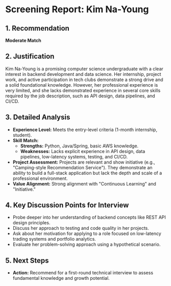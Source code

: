 # Screening Report: Kim Na-Young

## 1. Recommendation
**Moderate Match**

## 2. Justification
Kim Na-Young is a promising computer science undergraduate with a clear interest in backend development and data science. Her internship, project work, and active participation in tech clubs demonstrate a strong drive and a solid foundational knowledge. However, her professional experience is very limited, and she lacks demonstrated experience in several core skills required by the job description, such as API design, data pipelines, and CI/CD.

## 3. Detailed Analysis
- **Experience Level:** Meets the entry-level criteria (1-month internship, student).
- **Skill Match:**
    - **Strengths:** Python, Java/Spring, basic AWS knowledge.
    - **Weaknesses:** Lacks explicit experience in API design, data pipelines, low-latency systems, testing, and CI/CD.
- **Project Assessment:** Projects are relevant and show initiative (e.g., "Camping-style Recommendation Service"). They demonstrate an ability to build a full-stack application but lack the depth and scale of a professional environment.
- **Value Alignment:** Strong alignment with "Continuous Learning" and "Initiative."

## 4. Key Discussion Points for Interview
- Probe deeper into her understanding of backend concepts like REST API design principles.
- Discuss her approach to testing and code quality in her projects.
- Ask about her motivation for applying to a role focused on low-latency trading systems and portfolio analytics.
- Evaluate her problem-solving approach using a hypothetical scenario.

## 5. Next Steps
- **Action:** Recommend for a first-round technical interview to assess fundamental knowledge and growth potential.
